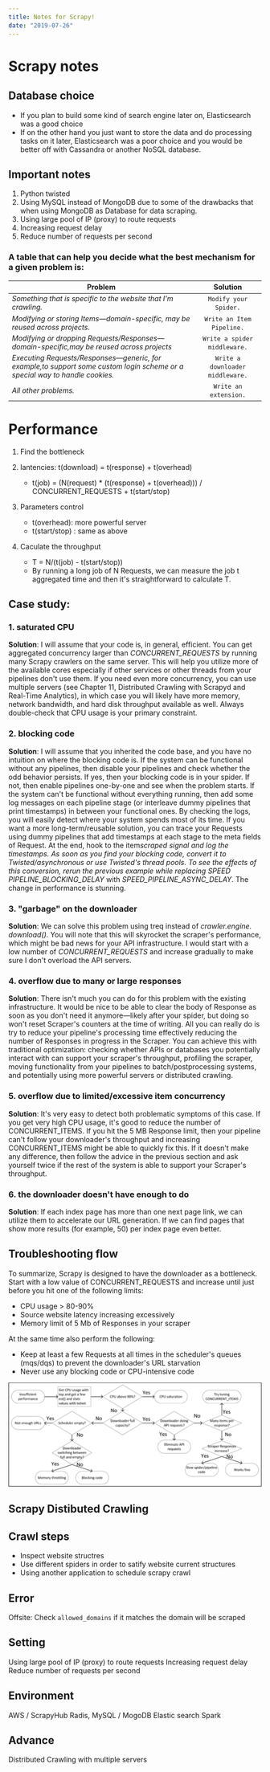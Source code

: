 ```yaml
---
title: Notes for Scrapy!
date: "2019-07-26"
---
```


# Scrapy notes

## Database choice

- If you plan to build some kind of search engine later on, Elasticsearch was a good choice
- If on the other hand you just want to store the data and do processing tasks on it later, Elasticsearch was a poor choice and you would be better off with Cassandra or another NoSQL database.

## Important notes

1. Python twisted
2. Using MySQL instead of MongoDB due to some of the drawbacks that when using MongoDB as Database for data scraping.
3. Using large pool of IP (proxy) to route requests
4. Increasing request delay
5. Reduce number of requests per second

### A table that can help you decide what the best mechanism for a given problem is:

| **Problem**                                                                                                                 |           **Solution**           |
| --------------------------------------------------------------------------------------------------------------------------- | :------------------------------: |
| _Something that is specific to the website that I'm crawling._                                                              |      `Modify your Spider.`       |
| _Modifying or storing Items—domain-specific, may be reused across projects._                                                |    `Write an Item Pipeline.`     |
| _Modifying or dropping Requests/Responses—domain-specific,may be reused across projects_                                    |   `Write a spider middleware.`   |
| _Executing Requests/Responses—generic, for example,to support some custom login scheme or a special way to handle cookies._ | `Write a downloader middleware.` |
| _All other problems._                                                                                                       |      `Write an extension.`       |

# Performance

1. Find the bottleneck
2. lantencies: t(download) = t(response) + t(overhead)
   - t(job) = (N(request) \* (t(response) + t(overhead))) / CONCURRENT_REQUESTS + t(start/stop)
3. Parameters control

   - t(overhead): more powerful server
   - t(start/stop) : same as above

4. Caculate the throughput
   - T = N/(t(job) - t(start/stop))
   - By running a long job of N Requests, we can measure the job t aggregated time and then it's straightforward to calculate T.

## Case study:

### 1. saturated CPU

**Solution**: I will assume that your code is, in general, efficient. You can get
aggregated concurrency larger than _CONCURRENT_REQUESTS_ by running many Scrapy
crawlers on the same server. This will help you utilize more of the available cores
especially if other services or other threads from your pipelines don't use them.
If you need even more concurrency, you can use multiple servers (see Chapter 11,
Distributed Crawling with Scrapyd and Real-Time Analytics), in which case you will
likely have more memory, network bandwidth, and hard disk throughput available
as well. Always double-check that CPU usage is your primary constraint.

### 2. blocking code

**Solution**: I will assume that you inherited the code base, and you have no intuition
on where the blocking code is. If the system can be functional without any pipelines,
then disable your pipelines and check whether the odd behavior persists. If yes, then
your blocking code is in your spider. If not, then enable pipelines one-by-one and
see when the problem starts. If the system can't be functional without everything
running, then add some log messages on each pipeline stage (or interleave dummy
pipelines that print timestamps) in between your functional ones. By checking the
logs, you will easily detect where your system spends most of its time. If you want
a more long-term/reusable solution, you can trace your Requests using dummy
pipelines that add timestamps at each stage to the meta fields of Request. At the end,
hook to the item*scraped signal and log the timestamps. As soon as you find your
blocking code, convert it to Twisted/asynchronous or use Twisted's thread pools. To
see the effects of this conversion, rerun the previous example while replacing SPEED*
_PIPELINE_BLOCKING_DELAY_ with _SPEED_PIPELINE_ASYNC_DELAY_. The change in
performance is stunning.

### 3. "garbage" on the downloader

**Solution**: We can solve this problem using treq instead of _crawler.engine.
download()._ You will note that this will skyrocket the scraper's performance, which
might be bad news for your API infrastructure. I would start with a low number
of _CONCURRENT_REQUESTS_ and increase gradually to make sure I don't overload the
API servers.

### 4. overflow due to many or large responses

**Solution**: There isn't much you can do for this problem with the existing infrastructure.
It would be nice to be able to clear the body of Response as soon as you don't need it
anymore—likely after your spider, but doing so won't reset Scraper's counters at the
time of writing. All you can really do is try to reduce your pipeline's processing time
effectively reducing the number of Responses in progress in the Scraper. You can
achieve this with traditional optimization: checking whether APIs or databases you
potentially interact with can support your scraper's throughput, profiling the scraper,
moving functionality from your pipelines to batch/postprocessing systems, and
potentially using more powerful servers or distributed crawling.

### 5. overflow due to limited/excessive item concurrency

**Solution**: It's very easy to detect both problematic symptoms of this case. If you
get very high CPU usage, it's good to reduce the number of CONCURRENT_ITEMS. If
you hit the 5 MB Response limit, then your pipeline can't follow your downloader's
throughput and increasing CONCURRENT_ITEMS might be able to quickly fix this. If it
doesn't make any difference, then follow the advice in the previous section and ask
yourself twice if the rest of the system is able to support your Scraper's throughput.

### 6. the downloader doesn't have enough to do

**Solution**: If each index page has more than one next page link, we can utilize them
to accelerate our URL generation. If we can find pages that show more results (for
example, 50) per index page even better.

## Troubleshooting flow

To summarize, Scrapy is designed to have the downloader as a bottleneck. Start with
a low value of CONCURRENT_REQUESTS and increase until just before you hit one of
the following limits:

- CPU usage > 80-90%
- Source website latency increasing excessively
- Memory limit of 5 Mb of Responses in your scraper

At the same time also perform the following:

- Keep at least a few Requests at all times in the scheduler's queues (mqs/dqs)
  to prevent the downloader's URL starvation
- Never use any blocking code or CPU-intensive code

![Troubleshooting Scrapy's performance problems](https://github.com/MagicMike90/Notes/blob/master/Python/Troubleshooting%20Scrapy's%20performance%20problems.png?raw=true)

## Scrapy Distibuted Crawling

## Crawl steps

- Inspect website structres
- Use different spiders in order to satify website current structures
- Using another application to schedule scrapy crawl

## Error

Offsite: Check `allowed_domains` if it matches the domain will be scraped

## Setting

Using large pool of IP (proxy) to route requests
Increasing request delay
Reduce number of requests per second

## Environment

AWS / ScrapyHub
Radis, MySQL / MogoDB
Elastic search
Spark

## Advance

Distributed Crawling with multiple servers
